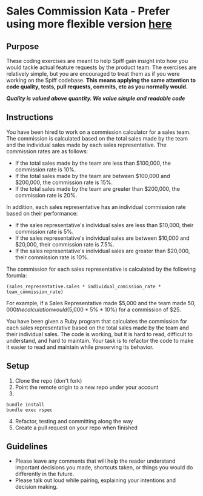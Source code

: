 # Sales Commission Kata - Prefer using more flexible version [here](https://github.com/SpiffInc/sales_commission_kata)

## Purpose

These coding exercises are meant to help Spiff gain insight into how you would tackle actual feature requests by the product team. The exercises are relatively simple, but you are encouraged to treat them as if you were working on the Spiff codebase. **This means applying the same attention to code quality, tests, pull requests, commits, etc as you normally would.**

**_Quality is valued above quantity. We value simple and readable code_**

## Instructions

You have been hired to work on a commission calculator for a sales team. The commission is calculated based on the total sales made by the team and the individual sales made by each sales representative. The commission rates are as follows:

* If the total sales made by the team are less than $100,000, the commission rate is 10%.
* If the total sales made by the team are between $100,000 and $200,000, the commission rate is 15%.
* If the total sales made by the team are greater than $200,000, the commission rate is 20%.

In addition, each sales representative has an individual commission rate based on their performance:

* If the sales representative's individual sales are less than $10,000, their commission rate is 5%.
* If the sales representative's individual sales are between $10,000 and $20,000, their commission rate is 7.5%.
* If the sales representative's individual sales are greater than $20,000, their commission rate is 10%.

The commission for each sales representative is calculated by the following forumla:

```
(sales_representative.sales * individual_comission_rate * team_commission_rate)
```

For example, if a Sales Representative made $5,000 and the team made $50,000 the calculation would ($5,000 * 5% * 10%) for a commission of $25.

You have been given a Ruby program that calculates the commission for each sales representative based on the total sales made by the team and their individual sales. The code is working, but it is hard to read, difficult to understand, and hard to maintain. Your task is to refactor the code to make it easier to read and maintain while preserving its behavior.

## Setup

1. Clone the repo (don't fork)
2. Point the remote origin to a new repo under your account
3.

```
bundle install
bundle exec rspec
```

4. Refactor, testing and committing along the way
4. Create a pull request on your repo when finished

## Guidelines

* Please leave any comments that will help the reader understand important decisions you made, shortcuts taken, or things you would do differently in the future.
* Please talk out loud while pairing, explaining your intentions and decision making.


